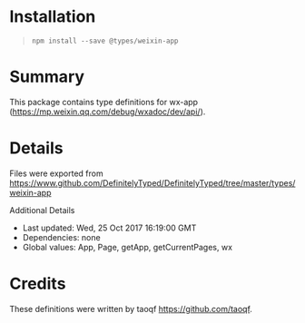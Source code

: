 # Installation
> `npm install --save @types/weixin-app`

# Summary
This package contains type definitions for wx-app (https://mp.weixin.qq.com/debug/wxadoc/dev/api/).

# Details
Files were exported from https://www.github.com/DefinitelyTyped/DefinitelyTyped/tree/master/types/weixin-app

Additional Details
 * Last updated: Wed, 25 Oct 2017 16:19:00 GMT
 * Dependencies: none
 * Global values: App, Page, getApp, getCurrentPages, wx

# Credits
These definitions were written by taoqf <https://github.com/taoqf>.
